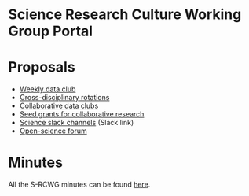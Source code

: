 

Science Research Culture Working Group Portal
=============================================

# Proposals

- [Weekly data club](proposals/weeklyDataClub.html)
- [Cross-disciplinary rotations](proposals/rotations.html)
- [Collaborative data clubs](proposals/collaborativeDataClubs.html)
- [Seed grants for collaborative research](proposals/seedGrants.html)
- [Science slack channels](https://swc-neuro.slack.com/files/T7S8UFBGR/F01GBDU8EMN) (Slack link)
- [Open-science forum](proposals/openScienceForum.html)

# Minutes
All the S-RCWG minutes can be found <a href="minutes/allMinutes.html">here</a>.
